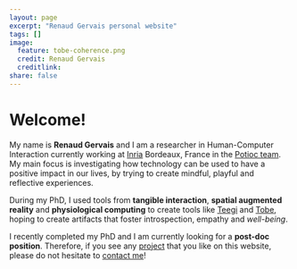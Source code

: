 ```yaml
---
layout: page
excerpt: "Renaud Gervais personal website"
tags: []
image:
  feature: tobe-coherence.png
  credit: Renaud Gervais
  creditlink: 
share: false
---
```


# Welcome!
My name is **Renaud Gervais** and I am a researcher in Human-Computer Interaction currently working at [Inria](http://www.inria.fr) Bordeaux, France in the [Potioc team](http://team.inria.fr/potioc/). My main focus is investigating how technology can be used to have a positive impact in our lives, by trying to create mindful, playful and reflective experiences.

During my PhD, I used tools from **tangible interaction**, **spatial augmented reality** and **physiological computing** to create tools like [Teegi](/teegi-tangible-eeg-interface/) and [Tobe](/tobe/), hoping to create artifacts that foster introspection, empathy and *well-being*.

I recently completed my PhD and I am currently looking for a **post-doc position**. Therefore, if you see any [project](/projects/) that you like on this website, please do not hesitate to [contact me](mailto:renaud.gervais@gmail.com)!
